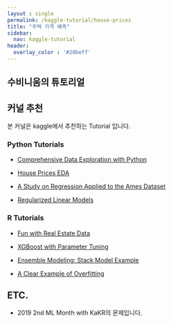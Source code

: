 ```yaml
---
layout : single
permalink: /kaggle-tutorial/house-prices
title: "주택 가격 예측"
sidebar:
  nav: kaggle-tutorial
header:
  overlay_color : '#20beff'
---
```


## 수비니움의 튜토리얼

## 커널 추천

본 커널은 kaggle에서 추천하는 Tutorial 입니다.

### Python Tutorials

- [Comprehensive Data Exploration with Python](https://www.kaggle.com/pmarcelino/comprehensive-data-exploration-with-python)

- [House Prices EDA](https://www.kaggle.com/dgawlik/house-prices-eda)

- [A Study on Regression Applied to the Ames Dataset](https://www.kaggle.com/juliencs/a-study-on-regression-applied-to-the-ames-dataset)

- [Regularized Linear Models](https://www.kaggle.com/apapiu/regularized-linear-models)

### R Tutorials

- [Fun with Real Estate Data](https://www.kaggle.com/skirmer/fun-with-real-estate-data)

- [XGBoost with Parameter Tuning](https://www.kaggle.com/jiashenliu/updated-xgboost-with-parameter-tuning)

- [Ensemble Modeling: Stack Model Example](https://www.kaggle.com/jimthompson/ensemble-model-stacked-model-example)

- [A Clear Example of Overfitting](https://www.kaggle.com/ozagordi/a-clear-example-of-overfitting)


## ETC.

- 2019 2nd ML Month with KaKR의 문제입니다.
